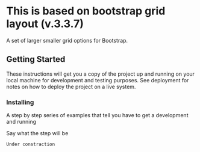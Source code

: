 # This is based on bootstrap grid layout (v.3.3.7)

A set of larger smaller grid options for Bootstrap.

## Getting Started

These instructions will get you a copy of the project up and running on your local machine for development and testing purposes. See deployment for notes on how to deploy the project on a live system.


### Installing

A step by step series of examples that tell you have to get a development and running

Say what the step will be

```
Under constraction
```
